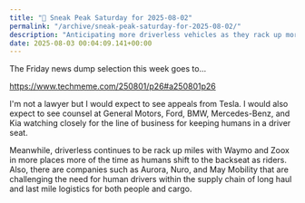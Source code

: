 ```yaml
---
title: "🔮 Sneak Peak Saturday for 2025-08-02"
permalink: "/archive/sneak-peak-saturday-for-2025-08-02/"
description: "Anticipating more driverless vehicles as they rack up more miles without human hands on the wheel"
date: 2025-08-03 00:04:09.141+00:00
---
```


The Friday news dump selection this week goes to...

https://www.techmeme.com/250801/p26#a250801p26

I'm not a lawyer but I would expect to see appeals from Tesla. I would also expect to see counsel at General Motors, Ford, BMW, Mercedes-Benz, and Kia watching closely for the line of business for keeping humans in a driver seat.

Meanwhile, driverless continues to be rack up miles with Waymo and Zoox in more places more of the time as humans shift to the backseat as riders. Also, there are companies such as Aurora, Nuro, and May Mobility that are challenging the need for human drivers within the supply chain of long haul and last mile logistics for both people and cargo.
